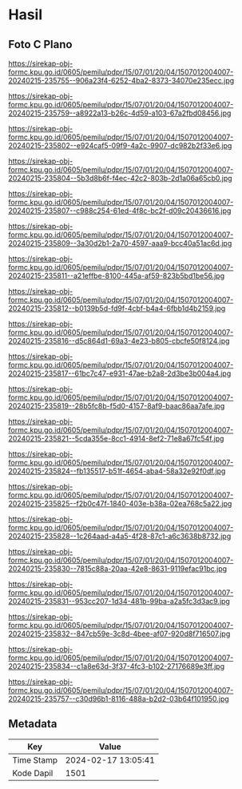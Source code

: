 # Hasil

## Foto C Plano

https://sirekap-obj-formc.kpu.go.id/0605/pemilu/pdpr/15/07/01/20/04/1507012004007-20240215-235755--906a23f4-6252-4ba2-8373-34070e235ecc.jpg

https://sirekap-obj-formc.kpu.go.id/0605/pemilu/pdpr/15/07/01/20/04/1507012004007-20240215-235759--a8922a13-b26c-4d59-a103-67a2fbd08456.jpg

https://sirekap-obj-formc.kpu.go.id/0605/pemilu/pdpr/15/07/01/20/04/1507012004007-20240215-235802--e924caf5-09f9-4a2c-9907-dc982b2f33e6.jpg

https://sirekap-obj-formc.kpu.go.id/0605/pemilu/pdpr/15/07/01/20/04/1507012004007-20240215-235804--5b3d8b6f-f4ec-42c2-803b-2d1a06a65cb0.jpg

https://sirekap-obj-formc.kpu.go.id/0605/pemilu/pdpr/15/07/01/20/04/1507012004007-20240215-235807--c988c254-61ed-4f8c-bc2f-d09c20436616.jpg

https://sirekap-obj-formc.kpu.go.id/0605/pemilu/pdpr/15/07/01/20/04/1507012004007-20240215-235809--3a30d2b1-2a70-4597-aaa9-bcc40a51ac6d.jpg

https://sirekap-obj-formc.kpu.go.id/0605/pemilu/pdpr/15/07/01/20/04/1507012004007-20240215-235811--a21effbe-8100-445a-af59-823b5bd1be56.jpg

https://sirekap-obj-formc.kpu.go.id/0605/pemilu/pdpr/15/07/01/20/04/1507012004007-20240215-235812--b0139b5d-fd9f-4cbf-b4a4-6fbb1d4b2159.jpg

https://sirekap-obj-formc.kpu.go.id/0605/pemilu/pdpr/15/07/01/20/04/1507012004007-20240215-235816--d5c864d1-69a3-4e23-b805-cbcfe50f8124.jpg

https://sirekap-obj-formc.kpu.go.id/0605/pemilu/pdpr/15/07/01/20/04/1507012004007-20240215-235817--61bc7c47-e931-47ae-b2a8-2d3be3b004a4.jpg

https://sirekap-obj-formc.kpu.go.id/0605/pemilu/pdpr/15/07/01/20/04/1507012004007-20240215-235819--28b5fc8b-f5d0-4157-8af9-baac86aa7afe.jpg

https://sirekap-obj-formc.kpu.go.id/0605/pemilu/pdpr/15/07/01/20/04/1507012004007-20240215-235821--5cda355e-8cc1-4914-8ef2-71e8a67fc54f.jpg

https://sirekap-obj-formc.kpu.go.id/0605/pemilu/pdpr/15/07/01/20/04/1507012004007-20240215-235824--fb135517-b51f-4654-aba4-58a32e92f0df.jpg

https://sirekap-obj-formc.kpu.go.id/0605/pemilu/pdpr/15/07/01/20/04/1507012004007-20240215-235825--f2b0c47f-1840-403e-b38a-02ea768c5a22.jpg

https://sirekap-obj-formc.kpu.go.id/0605/pemilu/pdpr/15/07/01/20/04/1507012004007-20240215-235828--1c264aad-a4a5-4f28-87c1-a6c3638b8732.jpg

https://sirekap-obj-formc.kpu.go.id/0605/pemilu/pdpr/15/07/01/20/04/1507012004007-20240215-235830--7815c88a-20aa-42e8-8631-9119efac91bc.jpg

https://sirekap-obj-formc.kpu.go.id/0605/pemilu/pdpr/15/07/01/20/04/1507012004007-20240215-235831--953cc207-1d34-481b-99ba-a2a5fc3d3ac9.jpg

https://sirekap-obj-formc.kpu.go.id/0605/pemilu/pdpr/15/07/01/20/04/1507012004007-20240215-235832--847cb59e-3c8d-4bee-af07-920d8f716507.jpg

https://sirekap-obj-formc.kpu.go.id/0605/pemilu/pdpr/15/07/01/20/04/1507012004007-20240215-235834--c1a8e63d-3f37-4fc3-b102-27176689e3ff.jpg

https://sirekap-obj-formc.kpu.go.id/0605/pemilu/pdpr/15/07/01/20/04/1507012004007-20240215-235757--c30d96b1-8116-488a-b2d2-03b64f101950.jpg


## Metadata

| Key        | Value               |
| ---------- | ------------------- |
| Time Stamp | 2024-02-17 13:05:41 |
| Kode Dapil | 1501                |



